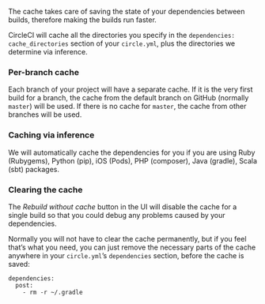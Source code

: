 <!--

title: How cache works
last_updated: Aug 15, 2015

-->

The cache takes care of saving the state of your dependencies between
builds, therefore making the builds run faster.

CircleCI will cache all the directories you specify in the
`dependencies: cache_directories` section of your `circle.yml`, plus
the directories we determine via inference.

### Per-branch cache

Each branch of your project will have a separate cache. If it is the
very first build for a branch, the cache from the default branch on
GitHub (normally `master`) will be used. If there is no cache for
`master`, the cache from other branches will be used.

### Caching via inference

We will automatically cache the dependencies for you if you are using
Ruby (Rubygems), Python (pip), iOS (Pods), PHP (composer), Java
(gradle), Scala (sbt) packages.

### Clearing the cache

The _Rebuild without cache_ button in the UI will disable the cache for
a single build so that you could debug any problems caused by your
dependencies.

Normally you will not have to clear the cache permanently, but if you
feel that’s what you need, you can just remove the necessary parts of
the cache anywhere in your `circle.yml`’s `dependencies` section,
before the cache is saved:

```
dependencies:
  post:
    - rm -r ~/.gradle
```
